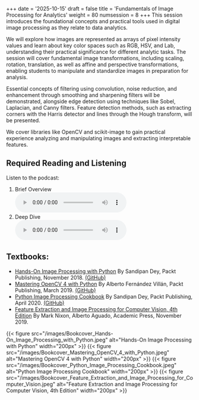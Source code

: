 +++
date = '2025-10-15'
draft = false
title = 'Fundamentals of Image Processing for Analytics'
weight = 80
numsession = 8
+++
This session introduces the foundational concepts and practical tools used in digital image processing as they relate to data analytics. 
<!-- more -->
We will explore how images are represented as arrays of pixel intensity values and learn about key color spaces such as RGB, HSV, and Lab, understanding their practical significance for different analytic tasks. The session will cover fundamental image transformations, including scaling, rotation, translation, as well as affine and perspective transformations, enabling students to manipulate and standardize images in preparation for analysis. 

Essential concepts of filtering using convolution, noise reduction, and enhancement through smoothing and sharpening filters will be demonstrated, alongside edge detection using techniques like Sobel, Laplacian, and Canny filters. Feature detection methods, such as extracting corners with the Harris detector and lines through the Hough transform, will be presented.

We cover libraries like OpenCV and scikit-image to gain practical experience analyzing and manipulating images and extracting interpretable features.


## Required Reading and Listening

Listen to the podcast:
<ol>
<li> Brief Overview<br />
<audio controls>
    <source src="https://insight-gsu-edu-msa8700-public-files-us-east-1.s3.us-east-1.amazonaws.com/podcast/Pixels_to_Power__Mastering_the_Core_Tools_of_Digital_Image_Proc.m4a" type="audio/m4a">
    Your browser does not support the audio element.
</audio>
</li>
<li> Deep Dive<br />
<audio controls>
    <source src="https://insight-gsu-edu-msa8700-public-files-us-east-1.s3.us-east-1.amazonaws.com/podcast/From_Pixels_to_Features__The_Deep_Dive_into_Machine_Vision%2C_Col.m4a" type="audio/m4a">
    Your browser does not support the audio element.
</audio>
</li>
</ol>

## Textbooks: 
 - [Hands-On Image Processing with Python](https://go.oreilly.com/georgia-state-university/library/view/hands-on-image-processing/9781789343731/)
By Sandipan Dey, Packt Publishing, November 2018. [(GitHub)](https://github.com/PacktPublishing/Hands-On-Image-Processing-with-Python)
- [Mastering OpenCV 4 with Python](https://go.oreilly.com/georgia-state-university/library/view/mastering-opencv-4/9781789344912/)
By Alberto Fernández Villán, Packt Publishing, March 2019. [(GitHub)](https://github.com/PacktPublishing/Mastering-OpenCV-4-with-Python)
- [Python Image Processing Cookbook](https://go.oreilly.com/georgia-state-university/library/view/python-image-processing/9781789537147/)
By Sandipan Dey, Packt Publishing, April 2020. [(GitHub)](https://github.com/PacktPublishing/Python-Image-Processing-Cookbook)
- [Feature Extraction and Image Processing for Computer Vision, 4th Edition](https://go.oreilly.com/georgia-state-university/library/view/feature-extraction-and/9780128149775/)
By Mark Nixon, Alberto Aguado, Academic Press, November 2019.

{{< figure src="/images/Bookcover_Hands-On_Image_Processing_with_Python.jpeg" alt="Hands-On Image Processing with Python" width="200px" >}}
{{< figure src="/images/Bookcover_Mastering_OpenCV_4_with_Python.jpeg" alt="Mastering OpenCV 4 with Python" width="200px" >}}
{{< figure src="/images/Bookcover_Python_Image_Processing_Cookbook.jpeg" alt="Python Image Processing Cookbook" width="200px" >}}
{{< figure src="/images/Bookcover_Feature_Extraction_and_Image_Processing_for_Computer_Vision.jpeg" alt="Feature Extraction and Image Processing for Computer Vision, 4th Edition" width="200px" >}}




